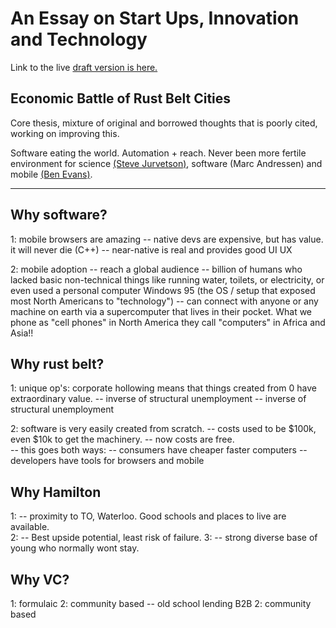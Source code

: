 # An Essay on Start Ups, Innovation and Technology

Link to the live [draft version is here.][3]

## Economic Battle of Rust Belt Cities 

Core thesis, mixture of original and borrowed thoughts that is poorly cited, working on improving this. 

Software eating the world.  Automation + reach.  Never been more fertile environment for science [(Steve Jurvetson)][2], software (Marc Andressen) and mobile [(Ben Evans)][1].

-------------------
## Why software?
1: mobile browsers are amazing
  -- native devs are expensive, but has value.  it will never die (C++)
  -- near-native is real and provides good UI UX

2: mobile adoption
  -- reach a global audience 
  -- billion of humans who lacked basic non-technical things like running water, toilets, or electricity, or even used a personal computer Windows 95 (the OS / setup that exposed most North Americans to "technology") -- can connect with anyone or any machine on earth via a supercomputer that lives in their pocket.  What we phone as "cell phones" in North America they call "computers" in Africa and Asia!!

## Why rust belt?
1: unique op's: corporate hollowing means that things created from 0 have extraordinary value. 
  -- inverse of structural unemployment 
  -- inverse of structural unemployment 
  
2: software is very easily created from scratch.
  -- costs used to be $100k, even $10k to get the machinery.
  -- now costs are free.  
  -- this goes both ways: 
      -- consumers have cheaper faster computers
      -- developers have tools for browsers and mobile

## Why Hamilton
1: -- proximity to TO, Waterloo.  Good schools and places to live are available.  
2: -- Best upside potential, least risk of failure.
3: -- strong diverse base of young who normally wont stay.

## Why VC?
1: formulaic 
2: community based
  -- old school lending B2B
2: community based

[1]: http://ben-evans.com/benedictevans/2014/10/28/presentation-mobile-is-eating-the-world
[2]: https://www.youtube.com/watch?v=IPgyb6euISs
[3]: http://draft.hamont.meteor.com/